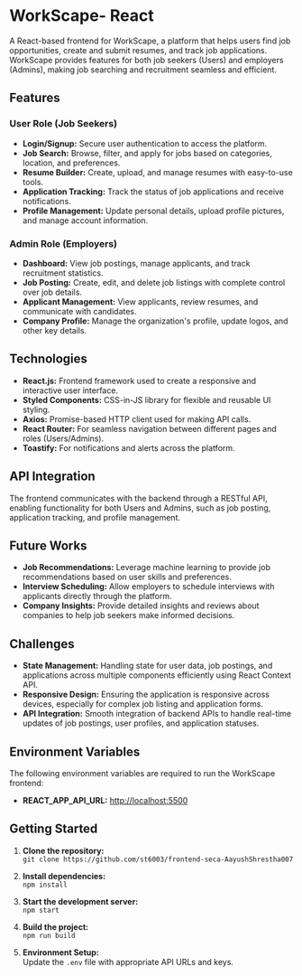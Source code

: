 ﻿# WorkScape- React

A React-based frontend for WorkScape, a platform that helps users find job opportunities, create and submit resumes, and track job applications. WorkScape provides features for both job seekers (Users) and employers (Admins), making job searching and recruitment seamless and efficient.

## Features

### User Role (Job Seekers)

-   **Login/Signup:** Secure user authentication to access the platform.
-   **Job Search:** Browse, filter, and apply for jobs based on categories, location, and preferences.
-   **Resume Builder:** Create, upload, and manage resumes with easy-to-use tools.
-   **Application Tracking:** Track the status of job applications and receive notifications.
-   **Profile Management:** Update personal details, upload profile pictures, and manage account information.

### Admin Role (Employers)

-   **Dashboard:** View job postings, manage applicants, and track recruitment statistics.
-   **Job Posting:** Create, edit, and delete job listings with complete control over job details.
-   **Applicant Management:** View applicants, review resumes, and communicate with candidates.
-   **Company Profile:** Manage the organization's profile, update logos, and other key details.

## Technologies

-   **React.js:** Frontend framework used to create a responsive and interactive user interface.
-   **Styled Components:** CSS-in-JS library for flexible and reusable UI styling.
-   **Axios:** Promise-based HTTP client used for making API calls.
-   **React Router:** For seamless navigation between different pages and roles (Users/Admins).
-   **Toastify:** For notifications and alerts across the platform.

## API Integration

The frontend communicates with the backend through a RESTful API, enabling functionality for both Users and Admins, such as job posting, application tracking, and profile management.

## Future Works

-   **Job Recommendations:** Leverage machine learning to provide job recommendations based on user skills and preferences.
-   **Interview Scheduling:** Allow employers to schedule interviews with applicants directly through the platform.
-   **Company Insights:** Provide detailed insights and reviews about companies to help job seekers make informed decisions.

## Challenges

-   **State Management:** Handling state for user data, job postings, and applications across multiple components efficiently using React Context API.
-   **Responsive Design:** Ensuring the application is responsive across devices, especially for complex job listing and application forms.
-   **API Integration:** Smooth integration of backend APIs to handle real-time updates of job postings, user profiles, and application statuses.

## Environment Variables

The following environment variables are required to run the WorkScape frontend:

-   **REACT_APP_API_URL:** [http://localhost:5500](http://localhost:5000)

## Getting Started

1.  **Clone the repository:**  
    `git clone https://github.com/st6003/frontend-seca-AayushShrestha007`
    
2.  **Install dependencies:**  
    `npm install`
    
3.  **Start the development server:**  
    `npm start`
    
4.  **Build the project:**  
    `npm run build`
    
5.  **Environment Setup:**  
    Update the `.env` file with appropriate API URLs and keys.

